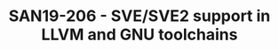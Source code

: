 ---
categories:
- san19
description: Arm announced SVE2, in early 2019, which allows a wider range of software
  to benefit from the advanced, scalable SIMD vector technology of the original SVE
  architecture (announced in 2017). In this talk, the presenter will provide an update
  on the status and roadmap of SVE and SVE2 support in LLVM and GNU toolchains.
image:
  featured: 'true'
  path: /assets/images/featured-images/san19/SAN19-206.png
session_attendee_num: '36'
session_id: SAN19-206
session_room: Sunset 3 (Session 3)
session_slot:
  end_time: '2019-09-24 09:25:00'
  start_time: '2019-09-24 09:00:00'
session_speakers:
- speaker_bio: Ashok Bhat is a product manager in Arms Development Solutions Group
    (DSG), looking after Cloud and Networking tools. In the recent past, he was a
    product manager of HPC tools including Arm Fortran Compiler, based on Flang/F18
    project.
  speaker_company: Arm
  speaker_image: /assets/images/speakers/san19/ashok-bhat.jpg
  speaker_location: ''
  speaker_name: Ashok Bhat
  speaker_position: Sr Product Manager
  speaker_url: ''
  speaker_username: ashok.bhat1
session_track: Tools
tag: session
tags:
- HPC
- ' Tools'
title: SAN19-206 - SVE/SVE2 support in LLVM and GNU toolchains
---